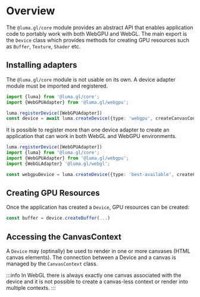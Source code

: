 # Overview

The `@luma.gl/core` module provides an abstract API that enables application code
to portably work with both WebGPU and WebGL. The main export is the `Device` class
which provides methods for creating GPU resources such as `Buffer`, `Texture`, `Shader` etc.

## Installing adapters

The `@luma.gl/core` module is not usable on its own. A device adapter module must
be imported and registered.

```typescript
import {luma} from '@luma.gl/core';
import {WebGPUAdapter} from '@luma.gl/webgpu';

luma.registerDevice([WebGPUAdapter])
const device = await luma.createDevice({type: 'webgpu', createCanvasContext: ...});
```

It is possible to register more than one device adapter to create an application
that can work in both WebGL and WebGPU environments.

```typescript
luma.registerDevice([WebGPUAdapter])
import {luma} from '@luma.gl/core';
import {WebGPUAdapter} from '@luma.gl/webgpu';
import {WebGLAdapter} '@luma.gl/webgl';

const webgpuDevice = luma.createDevice({type: 'best-available', createCanvasContext: ...});
```

## Creating GPU Resources

Once the application has created a `Device`, GPU resources can be created:

```typescript
const buffer = device.createBuffer(...)
```

## Accessing the CanvasContext

A `Device` may (optinally) be used to render in one or more canvases (HTML canvas elements).
The connection between a Device and a canvas is managed by the `CanvasContext` class.

:::info
In WebGL there is always exactly one canvas associated with the device and it is not
possible to create a canvas-less context or render into multiple contexts.
:::
